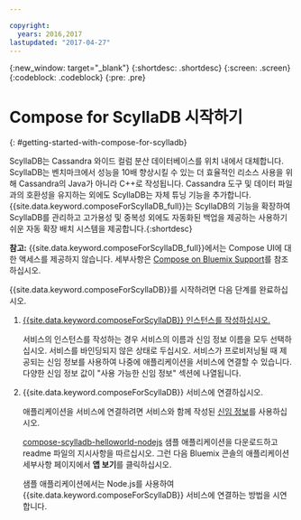 ```yaml
---

copyright:
  years: 2016,2017
lastupdated: "2017-04-27"
---
```


{:new_window: target="_blank"}
{:shortdesc: .shortdesc}
{:screen: .screen}
{:codeblock: .codeblock}
{:pre: .pre}

# Compose for ScyllaDB 시작하기
{: #getting-started-with-compose-for-scylladb}

ScyllaDB는 Cassandra 와이드 컬럼 분산 데이터베이스를 위치 내에서 대체합니다. ScyllaDB는 벤치마크에서 성능을 10배 향상시킬 수 있는 더 효율적인 리소스 사용을 위해 Cassandra의 Java가 아니라 C++로 작성됩니다. Cassandra 도구 및 데이터 파일과의 호환성을 유지하는 외에도 ScyllaDB는 자체 튜닝 기능을 추가합니다. {{site.data.keyword.composeForScyllaDB_full}}는 ScyllaDB의 기능을 확장하여 ScyllaDB를 관리하고 고가용성 및 중복성 외에도 자동화된 백업을 제공하는 사용하기 쉬운 자동 확장 배치 시스템을 제공합니다.{:shortdesc}

**참고:** {{site.data.keyword.composeForScyllaDB_full}}에서는 Compose UI에 대한 액세스를 제공하지 않습니다. 세부사항은 [Compose on Bluemix Support](https://help.compose.com/docs/bluemix-compose-support)를 참조하십시오.

{{site.data.keyword.composeForScyllaDB}}를 시작하려면 다음 단계를 완료하십시오. 

1. [{{site.data.keyword.composeForScyllaDB}} 인스턴스를 작성하십시오.](https://console.ng.bluemix.net/catalog/services/compose-for-scylladb/)

   서비스의 인스턴스를 작성하는 경우 서비스의 이름과 신임 정보 이름을 모두 선택하십시오. 서비스를 바인딩되지 않은 상태로 두십시오. 서비스가 프로비저닝될 때 제공되는 신임 정보를 사용하여 나중에 애플리케이션을 서비스에 연결할 수 있습니다. 다양한 신임 정보 값이 "사용 가능한 신임 정보" 섹션에 나열됩니다.

2. {{site.data.keyword.composeForScyllaDB}} 서비스에 연결하십시오. 

   애플리케이션을 서비스에 연결하려면 서비스와 함께 작성된 [신임 정보](./credentials.html)를 사용하십시오. 

   [compose-scylladb-helloworld-nodejs](https://github.com/IBM-Bluemix/compose-scylladb-helloworld-nodejs) 샘플 애플리케이션을 다운로드하고 readme 파일의 지시사항을 따르십시오. 그런 다음 Bluemix 콘솔의 애플리케이션 세부사항 페이지에서 **앱 보기**를 클릭하십시오.

   샘플 애플리케이션에서는 Node.js를 사용하여 {{site.data.keyword.composeForScyllaDB}} 서비스에 연결하는 방법을 시연합니다. 
